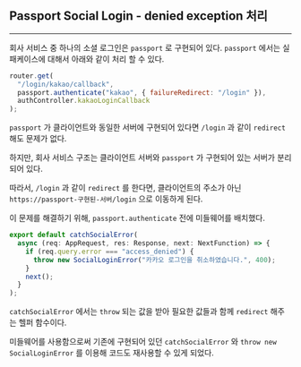## Passport Social Login - denied exception 처리

---

회사 서비스 중 하나의 소셜 로그인은 `passport` 로 구현되어 있다. `passport` 에서는 실패케이스에 대해서 아래와 같이 처리 할 수 있다.

```javascript
router.get(
  "/login/kakao/callback",
  passport.authenticate("kakao", { failureRedirect: "/login" }),
  authController.kakaoLoginCallback
);
```

`passport` 가 클라이언트와 동일한 서버에 구현되어 있다면 `/login` 과 같이 `redirect` 해도 문제가 없다.

하지만, 회사 서비스 구조는 클라이언트 서버와 `passport` 가 구현되어 있는 서버가 분리되어 있다.

따라서, `/login` 과 같이 `redirect` 를 한다면, 클라이언트의 주소가 아닌 `https://passport-구현된-서버/login` 으로 이동하게 된다.

이 문제를 해결하기 위해, `passport.authenticate` 전에 미들웨어를 배치했다.

```javascript
export default catchSocialError(
  async (req: AppRequest, res: Response, next: NextFunction) => {
    if (req.query.error === "access_denied") {
      throw new SocialLoginError("카카오 로그인을 취소하였습니다.", 400);
    }
    next();
  }
);
```

`catchSocialError` 에서는 `throw` 되는 값을 받아 필요한 값들과 함께 `redirect` 해주는 헬퍼 함수이다.

미들웨어를 사용함으로써 기존에 구현되어 있던 `catchSocialError` 와 `throw new SocialLoginError` 를 이용해 코드도 재사용할 수 있게 되었다.
